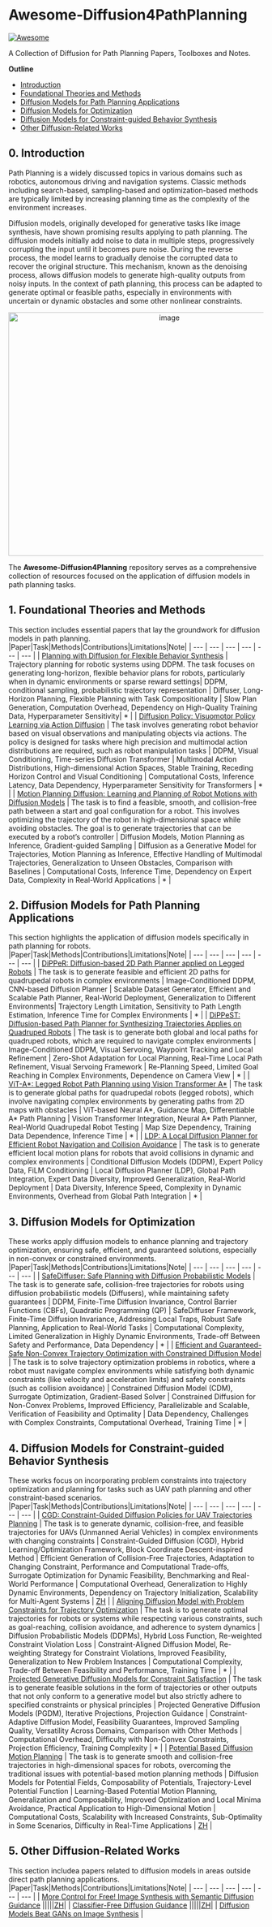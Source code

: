 # Awesome-Diffusion4PathPlanning

[![Awesome](https://cdn.rawgit.com/sindresorhus/awesome/d7305f38d29fed78fa85652e3a63e154dd8e8829/media/badge.svg)](https://github.com/sindresorhus/awesome)

A Collection of Diffusion for Path Planning Papers, Toolboxes and Notes.

**Outline**
- [Introduction](#0-introduction)
- [Foundational Theories and Methods](#1-foundational-theories-and-methods)
- [Diffusion Models for Path Planning Applications](#2-diffusion-models-for-path-planning-applications)
- [Diffusion Models for Optimization](#3-diffusion-models-for-optimization)
- [Diffusion Models for Constraint-guided Behavior Synthesis](#4-diffusion-models-for-constraint-guided-behavior-synthesis)
- [Other Diffusion-Related Works](#5-other-diffusion-related-works)

## 0. Introduction
Path Planning is a widely discussed topics in various domains such as robotics, autonomous driving and navigation systems. Classic methods including search-based, sampling-based and optimization-based methods are typically limited by increasing planning time as the complexity of the environment increases. 

Diffusion models, originally developed for generative tasks like image synthesis, have shown promising results applying to path planning. The diffusion models initially add noise to data in multiple steps, progressively corrupting the input until it becomes pure noise. During the reverse process, the model learns to gradually denoise the corrupted data to recover the original structure. This mechanism, known as the denoising process, allows diffusion models to generate high-quality outputs from noisy inputs. In the context of path planning, this process can be adapted to generate optimal or feasible paths, especially in environments with uncertain or dynamic obstacles and some other nonlinear constraints.

<p align="center">
<img width="620" height="480" alt="image" src="https://github.com/user-attachments/assets/c7e1b589-af23-4ce8-8d77-be6cbd781bcc" />
</p>

The **Awesome-Diffusion4Planning** repository serves as a comprehensive collection of resources focused on the application of diffusion models in path planning tasks. 

## 1. Foundational Theories and Methods
This section includes essential papers that lay the groundwork for diffusion models in path planning.
|Paper|Task|Methods|Contributions|Limitations|Note|
| --- | --- | --- | --- | --- | --- |
| [Planning with Diffusion for Flexible Behavior Synthesis](https://arxiv.org/abs/2205.09991) | Trajectory planning for robotic systems using DDPM. The task focuses on generating long-horizon, flexible behavior plans for robots, particularly when in dynamic environments or sparse reward settings| DDPM, conditional sampling, probabilistic trajectory representation | Diffuser, Long-Horizon Planning, Flexible Planning with Task Compositionality | Slow Plan Generation, Computation Overhead, Dependency on High-Quality Training Data, Hyperparameter Sensitivity| * |
| [Diffusion Policy: Visuomotor Policy Learning via Action Diffusion](https://arxiv.org/abs/2303.04137) |  The task involves generating robot behavior based on visual observations and manipulating objects via actions. The policy is designed for tasks where high precision and multimodal action distributions are required, such as robot manipulation tasks | DDPM, Visual Conditioning, Time-series Diffusion Transformer | Multimodal Action Distributions, High-dimensional Action Spaces, Stable Training, Receding Horizon Control and Visual Conditioning | Computational Costs, Inference Latency, Data Dependency, Hyperparameter Sensitivity for Transformers | * |
| [Motion Planning Diffusion: Learning and Planning of Robot Motions with Diffusion Models](https://arxiv.org/abs/2308.01557) | The task is to find a feasible, smooth, and collision-free path between a start and goal configuration for a robot. This involves optimizing the trajectory of the robot in high-dimensional space while avoiding obstacles. The goal is to generate trajectories that can be executed by a robot’s controller | Diffusion Models, Motion Planning as Inference, Gradient-guided Sampling | Diffusion as a Generative Model for Trajectories, Motion Planning as Inference, Effective Handling of Multimodal Trajectories, Generalization to Unseen Obstacles, Comparison with Baselines | Computational Costs, Inference Time, Dependency on Expert Data, Complexity in Real-World Applications | * |

## 2. Diffusion Models for Path Planning Applications
This section highlights the application of diffusion models specifically in path planning for robots.
|Paper|Task|Methods|Contributions|Limitations|Note|
| --- | --- | --- | --- | --- | --- |
| [DiPPeR: Diffusion-based 2D Path Planner applied on Legged Robots](https://arxiv.org/html/2310.07842v2) | The task is to generate feasible and efficient 2D paths for quadrupedal robots in complex environments | Image-Conditioned DDPM, CNN-based Diffusion Planner | Scalable Dataset Generator, Efficient and Scalable Path Planner, Real-World Deployment, Generalization to Different Environments| Trajectory Length Limitation, Sensitivity to Path Length Estimation, Inference Time for Complex Environments | * |
| [DiPPeST: Diffusion-based Path Planner for Synthesizing Trajectories Applies on Quadruped Robots](https://arxiv.org/abs/2405.19232) | The task is to generate both global and local paths for quadruped robots, which are required to navigate complex environments | Image-Conditioned DDPM, Visual Servoing, Waypoint Tracking and Local Refinement | Zero-Shot Adaptation for Local Planning, Real-Time Local Path Refinement, Visual Servoing Framework | Re-Planning Speed, Limited Goal Reaching in Complex Environments, Dependence on Camera View | * |
| [ViT-A*: Legged Robot Path Planning using Vision Transformer A*](https://arxiv.org/abs/2310.07525) | The task is to generate global paths for quadrupedal robots (legged robots), which involve navigating complex environments by generating paths from 2D maps with obstacles | ViT-based Neural A*, Guidance Map, Differentiable A* Path Planning | Vision Transformer Integration, Neural A* Path Planner, Real-World Quadrupedal Robot Testing | Map Size Dependency, Training Data Dependence, Inference Time | * |
| [LDP: A Local Diffusion Planner for Efficient Robot Navigation and Collision Avoidance](https://arxiv.org/abs/2407.01950) | The task is to generate efficient local motion plans for robots that avoid collisions in dynamic and complex environments | Conditional Diffusion Models (DDPM), Expert Policy Data, FiLM Conditioning | Local Diffusion Planner (LDP), Global Path Integration, Expert Data Diversity, Improved Generalization, Real-World Deployment | Data Diversity, Inference Speed, Complexity in Dynamic Environments, Overhead from Global Path Integration | * |

## 3. Diffusion Models for Optimization
These works apply diffusion models to enhance planning and trajectory optimization, ensuring safe, efficient, and guaranteed solutions, especially in non-convex or constrained environments.
|Paper|Task|Methods|Contributions|Limitations|Note|
| --- | --- | --- | --- | --- | --- |
| [SafeDiffuser: Safe Planning with Diffusion Probabilistic Models](https://arxiv.org/abs/2306.00148) | The task is to generate safe, collision-free trajectories for robots using diffusion probabilistic models (Diffusers), while maintaining safety guarantees | DDPM, Finite-Time Diffusion Invariance, Control Barrier Functions (CBFs), Quadratic Programming (QP) | SafeDiffuser Framework, Finite-Time Diffusion Invariance, Addressing Local Traps, Robust Safe Planning, Application to Real-World Tasks | Computational Complexity, Limited Generalization in Highly Dynamic Environments, Trade-off Between Safety and Performance, Data Dependency | * |
| [Efficient and Guaranteed-Safe Non-Convex Trajectory Optimization with Constrained Diffusion Model](https://arxiv.org/pdf/2403.05571v1) | The task is to solve trajectory optimization problems in robotics, where a robot must navigate complex environments while satisfying both dynamic constraints (like velocity and acceleration limits) and safety constraints (such as collision avoidance) | Constrained Diffusion Model (CDM), Surrogate Optimization, Gradient-Based Solver | Constrained Diffusion for Non-Convex Problems, Improved Efficiency, Parallelizable and Scalable, Verification of Feasibility and Optimality | Data Dependency, Challenges with Complex Constraints, Computational Overhead, Training Time | * |

## 4. Diffusion Models for Constraint-guided Behavior Synthesis
These works focus on incorporating problem constraints into trajectory optimization and planning for tasks such as UAV path planning and other constraint-based scenarios.
|Paper|Task|Methods|Contributions|Limitations|Note|
| --- | --- | --- | --- | --- | --- |
| [CGD: Constraint-Guided Diffusion Policies for UAV Trajectories Planning](https://arxiv.org/abs/2405.01758) | The task is to generate dynamic, collision-free, and feasible trajectories for UAVs (Unmanned Aerial Vehicles) in complex environments with changing constraints | Constraint-Guided Diffusion (CGD), Hybrid Learning/Optimization Framework, Block Coordinate Descent-inspired Method | Efficient Generation of Collision-Free Trajectories, Adaptation to Changing Constraint, Performance and Computational Trade-offs, Surrogate Optimization for Dynamic Feasibility, Benchmarking and Real-World Performance | Computational Overhead, Generalization to Highly Dynamic Environments, Dependency on Trajectory Initialization, Scalability for Multi-Agent Systems | [ZH](https://zhuanlan.zhihu.com/p/1903524408749950156) |
| [Aligning Diffusion Model with Problem Constraints for Trajectory Optimization](https://arxiv.org/abs/2504.00342) | The task is to generate optimal trajectories for robots or systems while respecting various constraints, such as goal-reaching, collision avoidance, and adherence to system dynamics | Diffusion Probabilistic Models (DDPMs), Hybrid Loss Function, Re-weighted Constraint Violation Loss | Constraint-Aligned Diffusion Model, Re-weighting Strategy for Constraint Violations, Improved Feasibility, Generalization to New Problem Instances | Computational Complexity, Trade-off Between Feasibility and Performance, Training Time | * |
| [Projected Generative Diffusion Models for Constraint Satisfaction](https://arxiv.org/abs/2402.03559v1) | The task is to generate feasible solutions in the form of trajectories or other outputs that not only conform to a generative model but also strictly adhere to specified constraints or physical principles | Projected Generative Diffusion Models (PGDM), Iterative Projections, Projection Guidance | Constraint-Adaptive Diffusion Model, Feasibility Guarantees, Improved Sampling Quality, Versatility Across Domains, Comparison with Other Methods | Computational Overhead, Difficulty with Non-Convex Constraints, Projection Efficiency, Training Complexity | * |
| [Potential Based Diffusion Motion Planning](https://arxiv.org/abs/2407.06169) | The task is to generate smooth and collision-free trajectories in high-dimensional spaces for robots, overcoming the traditional issues with potential-based motion planning methods | Diffusion Models for Potential Fields, Composability of Potentials, Trajectory-Level Potential Function | Learning-Based Potential Motion Planning, Generalization and Composability, Improved Optimization and Local Minima Avoidance, Practical Application to High-Dimensional Motion | Computational Costs, Scalability with Increased Constraints, Sub-Optimality in Some Scenarios, Difficulty in Real-Time Applications | [ZH](https://zhuanlan.zhihu.com/p/1931356476775077679) |
## 5. Other Diffusion-Related Works
This section includea papers related to diffusion models in areas outside direct path planning applications. 
|Paper|Task|Methods|Contributions|Limitations|Note|
| --- | --- | --- | --- | --- | --- |
| [More Control for Free! Image Synthesis with Semantic Diffusion Guidance](https://openaccess.thecvf.com/content/WACV2023/papers/Liu_More_Control_for_Free_Image_Synthesis_With_Semantic_Diffusion_Guidance_WACV_2023_paper.pdf) |||||[ZH](https://zhuanlan.zhihu.com/p/640631667)|
| [Classifier-Free Diffusion Guidance](https://arxiv.org/abs/2207.12598) |||||[ZH](https://zhuanlan.zhihu.com/p/640631667)|
| [Diffusion Models Beat GANs on Image Synthesis](https://arxiv.org/pdf/2105.05233) |
